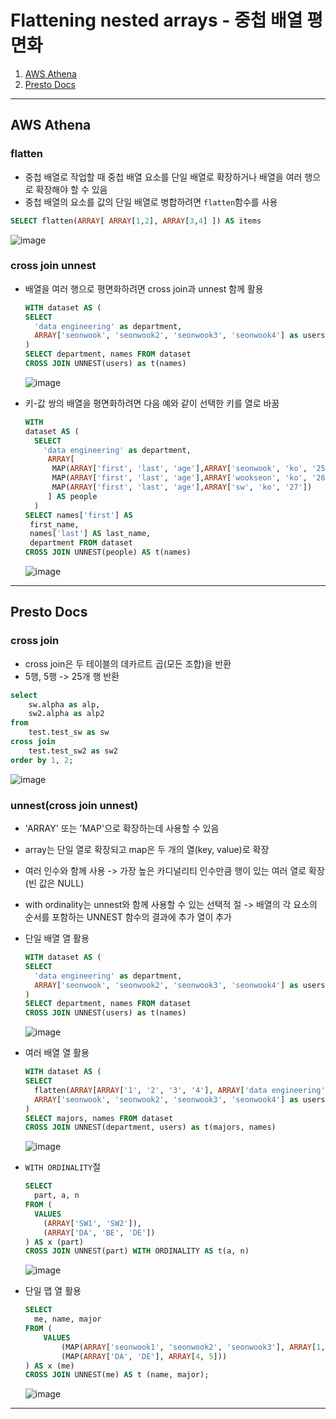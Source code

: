 # Flattening nested arrays - 중첩 배열 평면화

1. [AWS Athena](#1-AWS-Athena)
2. [Presto Docs](#2-Presto-Docs)

---

## AWS Athena

### flatten
- 중첩 배열로 작업할 때 중첩 배열 요소를 단일 배열로 확장하거나 배열을 여러 행으로 확장해야 할 수 있음
- 중첩 배열의 요소를 값의 단일 배열로 병합하려면 `flatten`함수를 사용

```SQL
SELECT flatten(ARRAY[ ARRAY[1,2], ARRAY[3,4] ]) AS items
```

![image](https://github.com/seonwook97/Data-Engineering/assets/92377162/29a95f21-4f6f-416e-92db-ad10c0acb861)

### cross join unnest
- 배열을 여러 행으로 평면화하려면 cross join과 unnest 함께 활용
  ```SQL
  WITH dataset AS (
  SELECT
    'data engineering' as department,
    ARRAY['seonwook', 'seonwook2', 'seonwook3', 'seonwook4'] as users
  )
  SELECT department, names FROM dataset
  CROSS JOIN UNNEST(users) as t(names)
  ```
  
  ![image](https://github.com/seonwook97/Data-Engineering/assets/92377162/6fa54548-edd2-4354-b5ad-d73c7358dc14)

- 키-값 쌍의 배열을 평면화하려면 다음 예와 같이 선택한 키를 열로 바꿈
  ```SQL
  WITH
  dataset AS (
    SELECT
      'data engineering' as department,
       ARRAY[
        MAP(ARRAY['first', 'last', 'age'],ARRAY['seonwook', 'ko', '25']),
        MAP(ARRAY['first', 'last', 'age'],ARRAY['wookseon', 'ko', '26']),
        MAP(ARRAY['first', 'last', 'age'],ARRAY['sw', 'ko', '27'])
       ] AS people
    )
  SELECT names['first'] AS
   first_name,
   names['last'] AS last_name,
   department FROM dataset
  CROSS JOIN UNNEST(people) AS t(names)
  ```

  ![image](https://github.com/seonwook97/Data-Engineering/assets/92377162/8ea4b3c2-4ef3-48d1-ba23-dfb60743b4a5)
  
---

## Presto Docs

### cross join
- cross join은 두 테이블의 데카르트 곱(모든 조합)을 반환
- 5행, 5행 -> 25개 행 반환

```SQL
select 
	sw.alpha as alp,
	sw2.alpha as alp2
from 
	test.test_sw as sw
cross join 
	test.test_sw2 as sw2
order by 1, 2;
```

![image](https://github.com/seonwook97/Data-Engineering/assets/92377162/6678f747-6abb-44a3-ba65-ecad6241081b)

### unnest(cross join unnest)
- 'ARRAY' 또는 'MAP'으로 확장하는데 사용할 수 있음
- array는 단일 열로 확장되고 map은 두 개의 열(key, value)로 확장
- 여러 인수와 함께 사용 -> 가장 높은 카디널리티 인수만큼 행이 있는 여러 열로 확장(빈 값은 NULL)
- with ordinality는 unnest와 함께 사용할 수 있는 선택적 절 -> 배열의 각 요소의 순서를 포함하는 UNNEST 함수의 결과에 추가 열이 추가

- 단일 배열 열 활용
  ```SQL
  WITH dataset AS (
  SELECT
    'data engineering' as department,
    ARRAY['seonwook', 'seonwook2', 'seonwook3', 'seonwook4'] as users
  )
  SELECT department, names FROM dataset
  CROSS JOIN UNNEST(users) as t(names)
  ```

  ![image](https://github.com/seonwook97/Data-Engineering/assets/92377162/2aec199b-26fd-4303-b294-0a574c4e70f7)
  
- 여러 배열 열 활용
  ```SQL
  WITH dataset AS (
  SELECT
    flatten(ARRAY[ARRAY['1', '2', '3', '4'], ARRAY['data engineering', 'data analytics', 'data architect']]) as department,
    ARRAY['seonwook', 'seonwook2', 'seonwook3', 'seonwook4'] as users
  )
  SELECT majors, names FROM dataset
  CROSS JOIN UNNEST(department, users) as t(majors, names)
  ```

  ![image](https://github.com/seonwook97/Data-Engineering/assets/92377162/f4875235-1aca-4a8e-93bf-a4ccfe33fa88)

- `WITH ORDINALITY`절
  ```SQL
  SELECT 
    part, a, n
  FROM (
    VALUES
      (ARRAY['SW1', 'SW2']),
      (ARRAY['DA', 'BE', 'DE'])
  ) AS x (part)
  CROSS JOIN UNNEST(part) WITH ORDINALITY AS t(a, n)
  ```

  ![image](https://github.com/seonwook97/Data-Engineering/assets/92377162/47cdbd2a-e708-444e-92a1-9d840a559e74)

- 단일 맵 열 활용
  ```SQL
  SELECT
    me, name, major
  FROM (
      VALUES
          (MAP(ARRAY['seonwook1', 'seonwook2', 'seonwook3'], ARRAY[1, 2, 3])), -- key, value
          (MAP(ARRAY['DA', 'DE'], ARRAY[4, 5]))
  ) AS x (me)
  CROSS JOIN UNNEST(me) AS t (name, major);
  ```

  ![image](https://github.com/seonwook97/Data-Engineering/assets/92377162/4214e33f-558e-4663-898a-f8092e3f6134)
  
---
